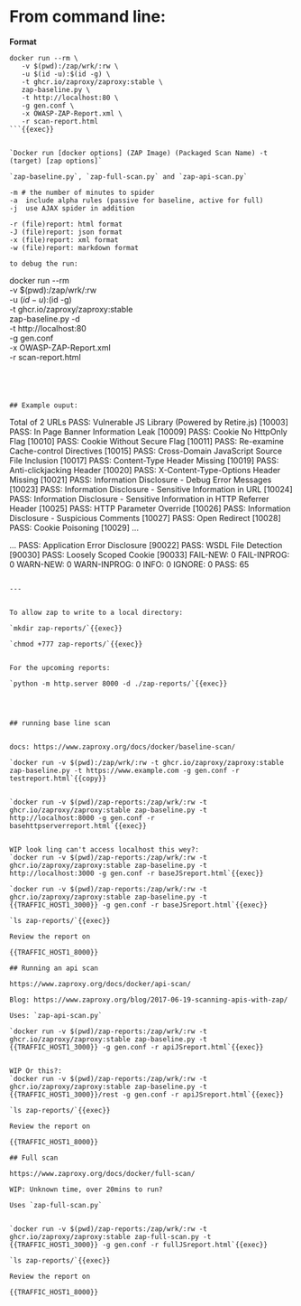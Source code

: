 
# From command line:



**Format**
  ```
  docker run --rm \
     -v $(pwd):/zap/wrk/:rw \
     -u $(id -u):$(id -g) \
     -t ghcr.io/zaproxy/zaproxy:stable \
     zap-baseline.py \
     -t http://localhost:80 \
     -g gen.conf \
     -x OWASP-ZAP-Report.xml \
     -r scan-report.html
  ```{{exec}}


`Docker run [docker options] (ZAP Image) (Packaged Scan Name) -t (target) [zap options]`

`zap-baseline.py`, `zap-full-scan.py` and `zap-api-scan.py`

-m # the number of minutes to spider
-a  include alpha rules (passive for baseline, active for full)
-j  use AJAX spider in addition

-r (file)report: html format
-J (file)report: json format
-x (file)report: xml format
-w (file)report: markdown format

  to debug the run:

  ```
  docker run --rm \
     -v $(pwd):/zap/wrk/:rw \
     -u $(id -u):$(id -g) \
     -t ghcr.io/zaproxy/zaproxy:stable \
     zap-baseline.py -d \
     -t http://localhost:80 \
     -g gen.conf \
     -x OWASP-ZAP-Report.xml \
     -r scan-report.html
  ```{{exec}}




## Example ouput:

```
  Total of 2 URLs
PASS: Vulnerable JS Library (Powered by Retire.js) [10003]
PASS: In Page Banner Information Leak [10009]
PASS: Cookie No HttpOnly Flag [10010]
PASS: Cookie Without Secure Flag [10011]
PASS: Re-examine Cache-control Directives [10015]
PASS: Cross-Domain JavaScript Source File Inclusion [10017]
PASS: Content-Type Header Missing [10019]
PASS: Anti-clickjacking Header [10020]
PASS: X-Content-Type-Options Header Missing [10021]
PASS: Information Disclosure - Debug Error Messages [10023]
PASS: Information Disclosure - Sensitive Information in URL [10024]
PASS: Information Disclosure - Sensitive Information in HTTP Referrer Header [10025]
PASS: HTTP Parameter Override [10026]
PASS: Information Disclosure - Suspicious Comments [10027]
PASS: Open Redirect [10028]
PASS: Cookie Poisoning [10029]
...

...
PASS: Application Error Disclosure [90022]
PASS: WSDL File Detection [90030]
PASS: Loosely Scoped Cookie [90033]
FAIL-NEW: 0     FAIL-INPROG: 0  WARN-NEW: 0     WARN-INPROG: 0  INFO: 0 IGNORE: 0       PASS: 65
```

---


To allow zap to write to a local directory:

`mkdir zap-reports/`{{exec}}

`chmod +777 zap-reports/`{{exec}}


For the upcoming reports:

`python -m http.server 8000 -d ./zap-reports/`{{exec}}




## running base line scan


docs: https://www.zaproxy.org/docs/docker/baseline-scan/

`docker run -v $(pwd):/zap/wrk/:rw -t ghcr.io/zaproxy/zaproxy:stable zap-baseline.py -t https://www.example.com -g gen.conf -r testreport.html`{{copy}}


`docker run -v $(pwd)/zap-reports:/zap/wrk/:rw -t ghcr.io/zaproxy/zaproxy:stable zap-baseline.py -t http://localhost:8000 -g gen.conf -r basehttpserverreport.html`{{exec}}


WIP look ling can't access localhost this wey?:
`docker run -v $(pwd)/zap-reports:/zap/wrk/:rw -t ghcr.io/zaproxy/zaproxy:stable zap-baseline.py -t http://localhost:3000 -g gen.conf -r baseJSreport.html`{{exec}}

`docker run -v $(pwd)/zap-reports:/zap/wrk/:rw -t ghcr.io/zaproxy/zaproxy:stable zap-baseline.py -t {{TRAFFIC_HOST1_3000}} -g gen.conf -r baseJSreport.html`{{exec}}

`ls zap-reports/`{{exec}}

Review the report on

{{TRAFFIC_HOST1_8000}}

## Running an api scan

https://www.zaproxy.org/docs/docker/api-scan/

Blog: https://www.zaproxy.org/blog/2017-06-19-scanning-apis-with-zap/

Uses: `zap-api-scan.py`

`docker run -v $(pwd)/zap-reports:/zap/wrk/:rw -t ghcr.io/zaproxy/zaproxy:stable zap-baseline.py -t {{TRAFFIC_HOST1_3000}} -g gen.conf -r apiJSreport.html`{{exec}}


WIP Or this?:
`docker run -v $(pwd)/zap-reports:/zap/wrk/:rw -t ghcr.io/zaproxy/zaproxy:stable zap-baseline.py -t {{TRAFFIC_HOST1_3000}}/rest -g gen.conf -r apiJSreport.html`{{exec}}

`ls zap-reports/`{{exec}}

Review the report on

{{TRAFFIC_HOST1_8000}}

## Full scan

https://www.zaproxy.org/docs/docker/full-scan/

WIP: Unknown time, over 20mins to run?

Uses `zap-full-scan.py`


`docker run -v $(pwd)/zap-reports:/zap/wrk/:rw -t ghcr.io/zaproxy/zaproxy:stable zap-full-scan.py -t {{TRAFFIC_HOST1_3000}} -g gen.conf -r fullJSreport.html`{{exec}}

`ls zap-reports/`{{exec}}

Review the report on

{{TRAFFIC_HOST1_8000}}
